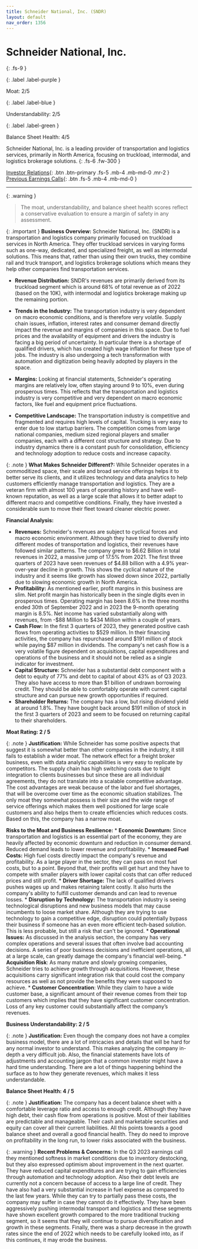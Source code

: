 ```yaml
---
title: Schneider National, Inc. (SNDR)
layout: default
nav_order: 1356
---
```


# Schneider National, Inc.
{: .fs-9 }

{: .label .label-purple }

Moat: 2/5

{: .label .label-blue }

Understandability: 2/5

{: .label .label-green }

Balance Sheet Health: 4/5

Schneider National, Inc. is a leading provider of transportation and logistics services, primarily in North America, focusing on truckload, intermodal, and logistics brokerage solutions.
{: .fs-6 .fw-300 }

[Investor Relations](https://www.google.com/search?q=SNDR+investor+relations){: .btn .btn-primary .fs-5 .mb-4 .mb-md-0 .mr-2 }
[Previous Earnings Calls](https://discountingcashflows.com/company/SNDR/transcripts/){: .btn .fs-5 .mb-4 .mb-md-0 }

---

{: .warning }
>The moat, understandability, and balance sheet health scores reflect a conservative evaluation to ensure a margin of safety in any assessment.



{: .important }
**Business Overview:** Schneider National, Inc. (SNDR) is a transportation and logistics company primarily focused on truckload services in North America. They offer truckload services in varying forms such as one-way, dedicated, and specialized freight, as well as intermodal solutions. This means that, rather than using their own trucks, they combine rail and truck transport, and logistics brokerage solutions which means they help other companies find transportation services.

*   **Revenue Distribution:** SNDR's revenues are primarily derived from its truckload segment which is around 68% of total revenue as of 2022 (based on the 10K), with intermodal and logistics brokerage making up the remaining portion.

*  **Trends in the Industry:** The transportation industry is very dependent on macro economic conditions, and is therefore very volatile. Supply chain issues, inflation, interest rates and consumer demand directly impact the revenue and margins of companies in this space. Due to fuel prices and the availability of equipment and drivers the industry is facing a big period of uncertainty. In particular there is a shortage of qualified drivers, which has created high wage inflation for these type of jobs. The industry is also undergoing a tech transformation with automation and digitization being heavily adopted by players in the space.

*  **Margins:** Looking at financial statements, Schneider's operating margins are relatively low, often staying around 9 to 10%, even during prosperous times. This reflects that the transportation and logistics industry is very competitive and very dependent on macro economic factors, like fuel and equipment price fluctuations. 

*  **Competitive Landscape:** The transportation industry is competitive and fragmented and requires high levels of capital. Trucking is very easy to enter due to low startup barriers. The competition comes from large national companies, medium sized regional players and smaller companies, each with a different cost structure and strategy. Due to industry dynamics there is a constant push for consolidation, efficiency and technology adoption to reduce costs and increase capacity.

{: .note }
**What Makes Schneider Different?:** While Schneider operates in a commoditized space, their scale and broad service offerings helps it to better serve its clients, and it utilizes technology and data analytics to help customers efficiently manage transportation and logistics. They are a veteran firm with almost 100 years of operating history and have well-known reputation, as well as a large scale that allows it to better adapt to different macro and competitive conditions. Finally, they have invested a considerable sum to move their fleet toward cleaner electric power.

**Financial Analysis:**

*  **Revenues:** Schneider's revenues are subject to cyclical forces and macro economic environment. Although they have tried to diversify into different modes of transportation and logistics, their revenues have followed similar patterns. The company grew to $6.62 Billion in total revenues in 2022, a massive jump of 17.5% from 2021. The first three quarters of 2023 have seen revenues of $4.88 billion with a 4.9% year-over-year decline in growth. This shows the cyclical nature of the industry and it seems like growth has slowed down since 2022, partially due to slowing economic growth in North America. 
*   **Profitability:** As mentioned earlier, profit margins in this business are slim. Net profit margin has historically been in the single digits even in prosperous times. Operating margin has been 8.6% in the three months ended 30th of September 2022 and in 2023 the 9-month operating margin is 8.5%. Net income has varied substantially along with revenues, from -$88 Million to $434 Million within a couple of years.
*   **Cash Flow:** In the first 3 quarters of 2023, they generated positive cash flows from operating activities to $529 million. In their financing activities, the company has repurchased around $191 million of stock while paying $87 million in dividends. The company's net cash flow is a very volatile figure dependent on acquisitions, capital expenditures and operations of the business and it should not be relied as a single indicator for investment.
*   **Capital Structure:** Schneider has a substantial debt component with a debt to equity of 77% and debt to capital of about 43% as of Q3 2023. They also have access to more than $1 billion of undrawn borrowing credit. They should be able to comfortably operate with current capital structure and can pursue new growth opportunities if required.
*   **Shareholder Returns:** The company has a low, but rising dividend yield at around 1.8%. They have bought back around $191 million of stock in the first 3 quarters of 2023 and seem to be focused on returning capital to their shareholders.

**Moat Rating: 2 / 5**

{: .note }
**Justification:** While Schneider has some positive aspects that suggest it is somewhat better than other companies in the industry, it still fails to establish a wider moat. The network effect for a freight broker business, even with data analytic capabilities is very easy to replicate by competitors. The supply chain has high switching costs due to tight integration to clients businesses but since these are all individual agreements, they do not translate into a scalable competitive advantage. The cost advantages are weak because of the labor and fuel shortages, that will be overcome over time as the economic situation stabilizes. The only moat they somewhat possess is their size and the wide range of service offerings which makes them well positioned for large scale customers and also helps them to create efficiencies which reduces costs. Based on this, the company has a narrow moat.

**Risks to the Moat and Business Resilience:**
    *   **Economic Downturn:** Since transportation and logistics is an essential part of the economy, they are heavily affected by economic downturn and reduction in consumer demand. Reduced demand leads to lower revenue and profitability.
    *   **Increased Fuel Costs:** High fuel costs directly impact the company's revenue and profitability. As a large player in the sector, they can pass on most fuel costs, but to a point. Beyond that, their profits will get hurt and they have to compete with smaller players with lower capital costs that can offer reduced prices and still profit. 
    *  **Driver Shortage:** The lack of qualified drivers pushes wages up and makes retaining talent costly. It also hurts the company's ability to fulfill customer demands and can lead to revenue losses.
    *  **Disruption by Technology:** The transportation industry is seeing technological disruptions and new business models that may cause incumbents to loose market share. Although they are trying to use technology to gain a competitive edge, disruption could potentially bypass their business if someone has an even more efficient tech-based solution. This is less probable, but still a risk that can't be ignored.
    *  **Operational Issues:** As discussed in the analysis section, the company has very complex operations and several issues that often involve bad accounting decisions. A series of poor business decisions and inefficient operations, all at a large scale, can greatly damage the company's financial well-being.
    *   **Acquisition Risk**: As many mature and slowly growing companies, Schneider tries to achieve growth through acquisitions. However, these acquisitions carry significant integration risk that could cost the company resources as well as not provide the benefits they were supposed to achieve.
    *   **Customer Concentration**: While they claim to have a wide customer base, a significant amount of their revenue comes from their top customers which implies that they have significant customer concentration. Loss of any key customer could substantially affect the company’s revenues.

**Business Understandability: 2 / 5**

{: .note }
**Justification:** Even though the company does not have a complex business model, there are a lot of intricacies and details that will be hard for any normal investor to understand. This makes analyzing the company in-depth a very difficult job. Also, the financial statements have lots of adjustments and accounting jargon that a common investor might have a hard time understanding. There are a lot of things happening behind the surface as to how they generate revenues, which makes it less understandable.

**Balance Sheet Health: 4 / 5**

{: .note }
**Justification:** The company has a decent balance sheet with a comfortable leverage ratio and access to enough credit. Although they have high debt, their cash flow from operations is positive. Most of their liabilities are predictable and manageable. Their cash and marketable securities and equity can cover all their current liabilities. All this points towards a good balance sheet and overall a good financial health. They do need to improve on profitability in the long run, to lower risks associated with the business.

{: .warning }
**Recent Problems & Concerns:** In the Q3 2023 earnings call they mentioned softness in market conditions due to inventory destocking, but they also expressed optimism about improvement in the next quarter. They have reduced capital expenditures and are trying to gain efficiencies through automation and technology adoption. Also their debt levels are currently not a concern because of access to a large line of credit.
They have also had a very substantial increase in fuel expense as compared to the last few years. While they can try to partially pass these costs, the company may suffer in case they cannot do it effectively.
They have been aggressively pushing intermodal transport and logistics and these segments have shown excellent growth compared to the more traditional trucking segment, so it seems that they will continue to pursue diversification and growth in these segments. Finally, there was a sharp decrease in the growth rates since the end of 2022 which needs to be carefully looked into, as if this continues, it may erode the business.
